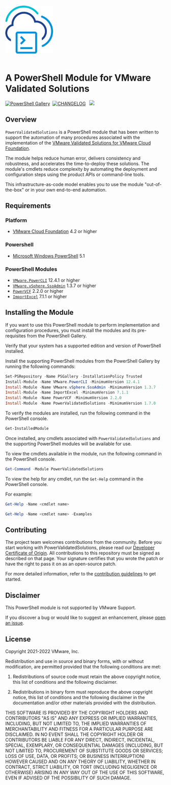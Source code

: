 <img src=".github/icon-400px.svg" alt="A PowerShell Module for VMware Validated Soltions" width="150"></br></br>

# A PowerShell Module for VMware Validated Solutions

[<img src="https://img.shields.io/powershellgallery/v/PowerValidatedSolutions?style=for-the-badge" alt="PowerShell Gallery" >][module-powervalidatedsolutions]&nbsp;&nbsp;[<img src="https://img.shields.io/badge/Changelog-Read-blue?style=for-the-badge" alt="CHANGELOG" >][changelog]&nbsp;&nbsp;
![](https://img.shields.io/powershellgallery/dt/PowerValidatedSolutions?style=for-the-badge)

## Overview

`PowerValidatedSolutions` is a PowerShell module that has been written to support the automation of many procedures associated with the implementation of the [VMware Validated Solutions for VMware Cloud Foundation][vvs].

The module helps reduce human error, delivers consistency and robustness, and accelerates the time-to-deploy these solutions. The module's cmdlets reduce complexity by automating the deployment and configuration steps using the product APIs or command-line tools.

This infrastructure-as-code model enables you to use the module "out-of-the-box" or in your own end-to-end automation.

## Requirements

### Platform

* [VMware Cloud Foundation][vmware-cloud-foundation] 4.2 or higher

### Powershell

* [Microsoft Windows PowerShell][microsoft-powershell] 5.1

### PowerShell Modules

* [`VMware.PowerCLI`][module-vmware-powercli] 12.4.1 or higher
* [`VMware.vSphere.SsoAdmin`][module-vmware-vsphere-ssoadmin] 1.3.7 or higher
* [`PowerVCF`][module-powervcf] 2.2.0 or higher
* [`ImportExcel`][module-importexcel] 7.1.1 or higher

## Installing the Module

If you want to use this PowerShell module to perform implementation and configuration procedures, you must install the modules and its pre-requisites from the PowerShell Gallery.

Verify that your system has a supported edition and version of PowerShell installed.

Install the supporting PowerShell modules from the PowerShell Gallery by running the following commands:

```powershell
Set-PSRepository -Name PSGallery -InstallationPolicy Trusted
Install-Module -Name VMware.PowerCLI -MinimumVersion 12.4.1
Install-Module -Name VMware.vSphere.SsoAdmin -MinimumVersion 1.3.7
Install-Module -Name ImportExcel -MinimumVersion 7.1.1
Install-Module -Name PowerVCF -MinimumVersion 2.2.0
Install-Module -Name PowerValidatedSolutions -MinimumVersion 1.7.0
```

To verify the modules are installed, run the following command in the PowerShell console.

```powershell
Get-InstalledModule
```

Once installed, any cmdlets associated with `PowerValidatedSolutions` and the supporting PowerShell modules will be available for use.

To view the cmdlets available in the module, run the following command in the PowerShell console.

```powershell
Get-Command -Module PowerValidatedSolutions
```

To view the help for any cmdlet, run the `Get-Help` command in the PowerShell console.

For example:

```powershell
Get-Help -Name <cmdlet name>
```

```powershell
Get-Help -Name <cmdlet name> -Examples
```
## Contributing

The project team welcomes contributions from the community. Before you start working with PowerValidatedSolutions, please
read our [Developer Certificate of Origin][vmware-cla-dco]. All contributions to this repository must be
signed as described on that page. Your signature certifies that you wrote the patch or have the right to pass it on
as an open-source patch.

For more detailed information, refer to the [contribution guidelines][contributing] to get started.

## Disclaimer

This PowerShell module is not supported by VMware Support.

If you discover a bug or would like to suggest an enhancement, please [open an issue][issues].

## License

Copyright 2021-2022 VMware, Inc.

Redistribution and use in source and binary forms, with or without modification, are permitted provided that the following conditions are met:

1. Redistributions of source code must retain the above copyright notice, this list of conditions and the following disclaimer.

2. Redistributions in binary form must reproduce the above copyright notice, this list of conditions and the following disclaimer in the documentation and/or other materials provided with the distribution.

THIS SOFTWARE IS PROVIDED BY THE COPYRIGHT HOLDERS AND CONTRIBUTORS "AS IS" AND ANY EXPRESS OR IMPLIED WARRANTIES, INCLUDING, BUT NOT LIMITED TO, THE IMPLIED WARRANTIES OF MERCHANTABILITY AND FITNESS FOR A PARTICULAR PURPOSE ARE DISCLAIMED. IN NO EVENT SHALL THE COPYRIGHT HOLDER OR CONTRIBUTORS BE LIABLE FOR ANY DIRECT, INDIRECT, INCIDENTAL, SPECIAL, EXEMPLARY, OR CONSEQUENTIAL DAMAGES (INCLUDING, BUT NOT LIMITED TO, PROCUREMENT OF SUBSTITUTE GOODS OR SERVICES; LOSS OF USE, DATA, OR PROFITS; OR BUSINESS INTERRUPTION) HOWEVER CAUSED AND ON ANY THEORY OF LIABILITY, WHETHER IN CONTRACT, STRICT LIABILITY, OR TORT (INCLUDING NEGLIGENCE OR OTHERWISE) ARISING IN ANY WAY OUT OF THE USE OF THIS SOFTWARE, EVEN IF ADVISED OF THE POSSIBILITY OF SUCH DAMAGE.

[//]: Links

[changelog]: CHANGELOG.md
[contributing]: CONTRIBUTING.md
[issues]: /issues
[vvs]: https://vmware.com/go/vvs
[microsoft-powershell]: https://docs.microsoft.com/en-us/powershell
[module-vmware-powercli]: https://www.powershellgallery.com/packages/VMware.PowerCLI
[module-vmware-vsphere-ssoadmin]: https://www.powershellgallery.com/packages/VMware.vSphere.SsoAdmin
[module-powervalidatedsolutions]: https://www.powershellgallery.com/packages/PowerValidatedSolutions
[module-powervcf]: https://www.powershellgallery.com/packages/PowerVCF
[module-importexcel]: https://www.powershellgallery.com/packages/ImportExcel
[vmware-cloud-foundation]: https://docs.vmware.com/en/VMware-Cloud-Foundation
[vmware-cla-dco]: https://cla.vmware.com/dco
